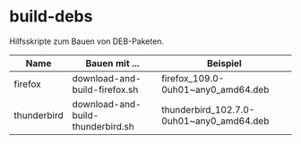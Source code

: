 build-debs
==========

Hilfsskripte zum Bauen von DEB-Paketen.

Name       |Bauen mit ...                    |Beispiel                                
-----------|---------------------------------|----------------------------------------
firefox    |download-and-build-firefox.sh    |firefox_109.0-0uh01~any0_amd64.deb
thunderbird|download-and-build-thunderbird.sh|thunderbird_102.7.0-0uh01~any0_amd64.deb
